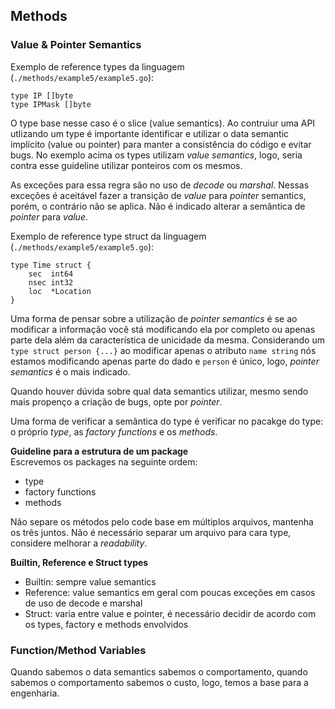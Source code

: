 ## Methods

### Value & Pointer Semantics
Exemplo de reference types da linguagem (`./methods/example5/example5.go`):
```
type IP []byte
type IPMask []byte
```
O type base nesse caso é o slice (value semantics). Ao contruiur uma API utlizando um type é importante identificar e utilizar o data semantic implícito (value ou pointer) para manter a consistência do código e evitar bugs.
No exemplo acima os types utilizam *value semantics*, logo, seria contra esse guideline utilizar ponteiros com os mesmos. 

As exceções para essa regra são no uso de *decode* ou *marshal*. Nessas exceções é aceitável fazer a transição de *value* para *pointer* semantics, porém, o contrário não se aplica. Não é indicado alterar a semântica de *pointer* para *value*.

Exemplo de reference type struct da linguagem (`./methods/example5/example5.go`):
```
type Time struct {
	sec  int64
	nsec int32
	loc  *Location
}
```

Uma forma de pensar sobre a utilização de *pointer semantics* é se ao modificar a informação você stá modificando ela por completo ou apenas parte dela além da característica de unicidade da mesma. Considerando um `type struct person {...}` ao modificar apenas o atributo `name string` nós estamos modificando apenas parte do dado e `person` é único, logo, *pointer semantics* é o mais indicado.

Quando houver dúvida sobre qual data semantics utilizar, mesmo sendo mais propenço a criação de bugs, opte por *pointer*.

Uma forma de verificar a semântica do type é verificar no pacakge do type: o próprio *type*, as *factory functions* e os *methods*.

**Guideline para a estrutura de um package**  
Escrevemos os packages na seguinte ordem:
* type
* factory functions
* methods

Não separe os métodos pelo code base em múltiplos arquivos, mantenha os três juntos.
Não é necessário separar um arquivo para cara type, considere melhorar a *readability*.

**Builtin, Reference e Struct types**
* Builtin: sempre value semantics
* Reference: value semantics em geral com poucas exceções em casos de uso de decode e marshal
* Struct: varia entre value e pointer, é necessário decidir de acordo com os types, factory e methods envolvidos

### Function/Method Variables
Quando sabemos o data semantics sabemos o comportamento, quando sabemos o comportamento sabemos o custo, logo, temos a base para a engenharia.

